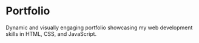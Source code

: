 # Portfolio
Dynamic and visually engaging portfolio showcasing my web development skills in HTML, CSS, and JavaScript.
